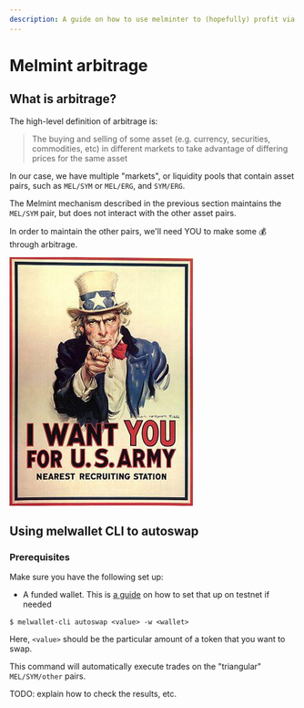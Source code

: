 ```yaml
---
description: A guide on how to use melminter to (hopefully) profit via arbitrage
---
```


# Melmint arbitrage

## What is arbitrage?

The high-level definition of arbitrage is:

> The buying and selling of some asset (e.g. currency, securities, commodities, etc) in different markets to take advantage of differing prices for the same asset

In our case, we have multiple "markets", or liquidity pools that contain asset pairs, such as `MEL/SYM` or `MEL/ERG`, and `SYM/ERG`.&#x20;

The Melmint mechanism described in the previous section maintains the `MEL/SYM` pair, but does not interact with the other asset pairs.&#x20;

In order to maintain the other pairs, we'll need YOU to make some :moneybag: through arbitrage.

<img src="../../../.gitbook/assets/image (1).png" alt="" data-size="original">

## Using melwallet CLI to autoswap

### Prerequisites

Make sure you have the following set up:

* A funded wallet. This is [a guide](../../../staking-guide/untitled.md) on how to set that up on testnet if needed

```shell-session
$ melwallet-cli autoswap <value> -w <wallet>  
```

Here, `<value>` should be the particular amount of a token that you want to swap.

This command will automatically execute trades on the "triangular" `MEL/SYM/other` pairs.

TODO: explain how to check the results, etc.

